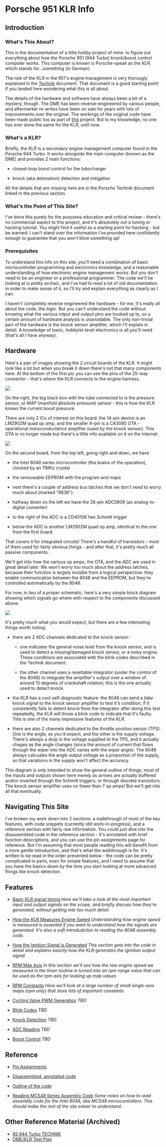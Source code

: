 # Porsche 951 KLR Info

## Introduction

### What's This About?
This is the documentation of a little hobby project of mine: to figure out everything about how the Porsche 951 (944 Turbo) knock/boost control computer works. This computer is known is Porsche-speak as the *KLR*, which stands for...something (in German).

The role of the KLR in the 951's engine management is very thorougly explained in the [Technik](reference/TECHNIK491321.pdf) document. That document is a good starting point if you landed here wondering what this is all about. 

The details of the hardware and software have always been a bit of a mystery, though. The DME has been reverse-engineered by various people, and aftermarket re-writes have been on sale for years with lots of improvements over the original. The workings of the original code have been made public too as part of [this](https://sourceforge.net/projects/opendme/) project. But to my knowledge, no one has ever done the same for the KLR, until now. 

### What's a KLR?
Briefly, the KLR is a secondary engine management computer found in the Porsche 944 Turbo. It works alongside the main computer (known as the DME) and provides 2 main functions:

* closed-loop boost control for the tubocharger

* knock (aka detonation) detection and mitigation

All the details that are missing here are in the Porsche Technik document linked in the previous section. 

### What's the Point of This Site?
I've done this purely for the purposes education and critical review - there's no commercial aspect to this project, and it's absolutely *not* a tuning or hacking tutorial. You might find it useful as a starting point for hacking - but be warned: I can't stand over the information I've provided here confidently enough to guarantee that you won't blow something up!

### Prerequisites
To understand this info on this site, you'll need a combination of basic microcontroller programming and electronics knowledge, and a reasonable understanding of how electronic engine management works. But you don't need to be an engineer or a professional programmer. The code we'll be looking at is pretty archaic, and I've had to read a lot of old documentation in order to make sense of it, so I'll try and explain everything as clearly as I can. 

I haven't completely reverse engineered the hardware - for me, it's really all about the code, the *logic*. But you can't understand the code without knowing what the various intput and output pins are hooked up to, so a certain amount of hardware analysis is unavoidable. The only non-trivial part of the hardware is the knock sensor amplifier, which I'll explain in detail. A knowledge of basic, hobbyist-level electronics is all you'll need (that's all I have anyway). 


## Hardware

Here's a pair of images showing the 2 circuit boards of the KLR. It might look like a lot but when you break it down there's not that many components here. At the bottom of the first pic you can see the pins of the 25-way connector - that's where the KLR connects to the engine harness. 

![](images/klr_board_1.jpg)

On the right, the big black box with the tube connected to is the pressure sensor, or *MAP* (manifold absolute pressure) sensor - this is how the KLR knows the current boost pressure. 

There are only 2 ICs of interest on this board: the 14-pin device is an LM2902M quad op amp, and the smaller 8-pin is a CA3080 OTA - operational *transconductance* amplifier (used by the knock sensor). This OTA is no longer made but there's a little info available on it on the internet. 

![](images/klr_board_2.jpg)

On the second board, from the top left, going right and down,  we have

* the Intel 8048 series microcontroller (the brains of the operation), clocked by an 11Mhz crystal

* the removeable EEPROM with the program and maps

* next there's a couple of address bus latches that we don't need to worry much about (marked "8836"). 

* halfway down on the left we have the 28-pin ADC0809 (an analog-to-digital converter)

* to the right of the ADC is a CD40106 hex Schmitt trigger

* below the ADC is another LM2902M quad op amp, identical to the one from the first board. 

That covers it for integrated circuits! There's a handful of transistors - most of them used for fairly obvious things - and after that, it's pretty much all passive components. 

We'll get into how the various op amps, the OTA, and the ADC are used in great detail later. We won't worry too much about the address latches, because their function is largely invisibe from a logical perspective: they enable communication between the 8048 and the EEPROM, but they're controlled automatically by the 8048. 


For now, in lieu of a proper schematic, here's a very simple block diagram showing which signals go where with respect to the components discussed above:

![](images/klr_block_diagram_1.png)

It's pretty much what you would expect, but there are a few interesting things worth noting:

* there are 2 ADC channels dedicated to the knock sensor:

	* one indicates the general noise level from the knock sensor, and is used to detect a missing/damaged knock sensor, or a noisy engine. These conditions are associated with the blink codes described in the Technik document. 
  
  * the other channel uses a resettable integrator (under the control of the 8048) to integrate the amplifier's output over a window of around 15 degrees of crankshaft rotation; this is the one actually used to detect knock. 

* the KLR has a cool self-diagnostic feature: the 8048 can send a *fake* knock signal to the knock sensor amplifier to test it's condition; if it consistently fails to detect knock from the integrator after doing this test repeatedly, the KLR will throw a blink code to indicate that it's faulty. This is one of the many impressive features of the KLR. 
  
* there are also 2 channels dedicated to the throttle position sensor (TPS). One is the angle, as you'd expect, and the other is the supply voltage. There's always a drop in the voltage supplied to the TPS, and it actually chages as the angle changes (since the amount of current that flows through the wiper into the ADC varies with the wiper angle). The 8048 always calcuales the angle output voltage as a proportion of the supply, so that variations in the supply won't affect the accuracy. 

This diagram is only intended to show the general outline of things; most of the inputs and outputs shown here merely as arrows are actually buffered and/or inverted through the Schmitt triggers, or through discrete transistors. The knock sensor amplifier uses no fewer than 7 op amps! But we'll get into all that eventually. 

## Navigating This Site

I've broken my work down into 2 sections: a walkthrough of most of the key features, with code snippets (currently still work-in-progress), and a reference section with fairly raw information. You could just dive into the disassembled code in the reference section - it's annotated with brief function descriptions, and you can use the pin assignments page for reference. But I'm assuming that most people reading this will benefit from a more gentle introduction, and that's what the walkthrough is for. It's written to be read in the order presented below - the code can be pretty complicated in parts, even for simple features, and I need to assume that you have the basics down by the time you start looking at more advanced things like knock detection. 


## Features

* [Basic KLR signal timing](klr_signal_timing.md) *Here we'll take a look at the most important input and output signals on the scope, and briefly discuss how they're generated, without getting into too much detail.*

* [How the KLR Measures Engine Speed](speed_measurement.md) *Understanding how engine speed is measured is essential if you want to understand how the signals are generated. It's also a soft introdudction to reading the 8048 assembly code.*

* [How the Ignition Signal is Generated](ignition_signal.md) *This section gets into the code in detail and explains exactly how the KLR generates the iginition output signal*

* [RPM Map Axis](rpm_axis.md) *In this section we'll see how the raw engine speed we measured in the timer routine is turned into an rpm range value that can be used as the rpm axis for looking up map values*

* [RPM Constants](rpm_constants.md) *Here we'll look at a large number of small single-axis maps (rpm only) that store lots of important constants*

* [Cycling Valve PWM Generation]() *TBD*

* [Blink Codes]() *TBD*

* [Knock Detection]() *TBD*

* [ADC Reading]() *TBD*

* [Boost Control]() *TBD*

## Reference

* [Pin Assignments](pin_assignments.md)

* [Disassembled, annotated code](Annotated_Stock1987_951KLR.asm)

* [Outline of the code](outline_of_code.md)

* [Reading MCS48 Series Assembly Code](reading_code.md) *Some notes on how to read assembly code for the Intel 8048, aka MCS48 microcontrollers. This should make the rest of the site easier to understand.*

## Other Reference Material (Archived)

* [85 944 Turbo TECHNIK](reference/TECHNIK491321.pdf)
* [DME/KLR Test Plan](reference/DME_KLR_Test_Plan.pdf)
